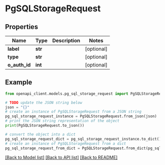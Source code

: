 # PgSQLStorageRequest


## Properties

Name | Type | Description | Notes
------------ | ------------- | ------------- | -------------
**label** | **str** |  | [optional] 
**type** | **str** |  | [optional] 
**o_auth_id** | **int** |  | [optional] 

## Example

```python
from openapi_client.models.pg_sql_storage_request import PgSQLStorageRequest

# TODO update the JSON string below
json = "{}"
# create an instance of PgSQLStorageRequest from a JSON string
pg_sql_storage_request_instance = PgSQLStorageRequest.from_json(json)
# print the JSON string representation of the object
print(PgSQLStorageRequest.to_json())

# convert the object into a dict
pg_sql_storage_request_dict = pg_sql_storage_request_instance.to_dict()
# create an instance of PgSQLStorageRequest from a dict
pg_sql_storage_request_from_dict = PgSQLStorageRequest.from_dict(pg_sql_storage_request_dict)
```
[[Back to Model list]](../README.md#documentation-for-models) [[Back to API list]](../README.md#documentation-for-api-endpoints) [[Back to README]](../README.md)



